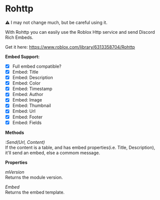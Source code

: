 # Rohttp

⚠ I may not change much, but be careful using it.

With Rohttp you can easily use the Roblox Http service and send Discord Rich Embeds.

Get it here: https://www.roblox.com/library/6313358704/Rohttp

**Embed Support:**

- [x] Full embed compatible? 
- [x] Embed: Title
- [x] Embed: Description
- [x] Embed: Color
- [x] Embed: Timestamp
- [x] Embed: Author
- [x] Embed: Image
- [x] Embed: Thumbnail
- [x] Embed: Url
- [x] Embed: Footer
- [x] Embed: Fields

**Methods**

*:Send(Url, Content)* <br>
If the content is a table, and has embed properties(i.e. Title, Description), it'll send an embed, else a commom message.

**Properties**

 *mVersion* <br>
Returns the module version.

 *Embed* <br>
Returns the embed template.
